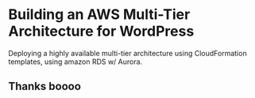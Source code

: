 # Building an AWS Multi-Tier Architecture for WordPress
Deploying a highly available multi-tier architecture using CloudFormation templates, using amazon RDS w/ Aurora.

## Thanks boooo